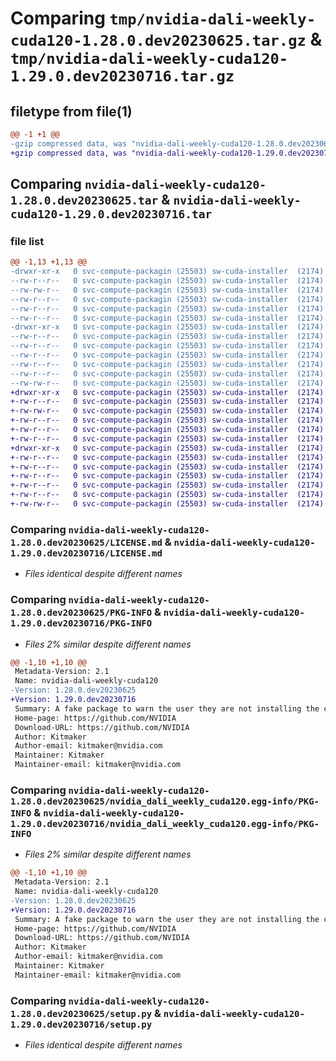 # Comparing `tmp/nvidia-dali-weekly-cuda120-1.28.0.dev20230625.tar.gz` & `tmp/nvidia-dali-weekly-cuda120-1.29.0.dev20230716.tar.gz`

## filetype from file(1)

```diff
@@ -1 +1 @@
-gzip compressed data, was "nvidia-dali-weekly-cuda120-1.28.0.dev20230625.tar", last modified: Mon Jun 26 13:24:54 2023, max compression
+gzip compressed data, was "nvidia-dali-weekly-cuda120-1.29.0.dev20230716.tar", last modified: Mon Jul 17 07:05:04 2023, max compression
```

## Comparing `nvidia-dali-weekly-cuda120-1.28.0.dev20230625.tar` & `nvidia-dali-weekly-cuda120-1.29.0.dev20230716.tar`

### file list

```diff
@@ -1,13 +1,13 @@
-drwxr-xr-x   0 svc-compute-packagin (25503) sw-cuda-installer  (2174)        0 2023-06-26 13:24:54.795267 nvidia-dali-weekly-cuda120-1.28.0.dev20230625/
--rw-r--r--   0 svc-compute-packagin (25503) sw-cuda-installer  (2174)      458 2023-06-26 13:24:54.000000 nvidia-dali-weekly-cuda120-1.28.0.dev20230625/ERROR.txt
--rw-rw-r--   0 svc-compute-packagin (25503) sw-cuda-installer  (2174)    11336 2023-06-14 04:38:44.000000 nvidia-dali-weekly-cuda120-1.28.0.dev20230625/LICENSE.md
--rw-r--r--   0 svc-compute-packagin (25503) sw-cuda-installer  (2174)       26 2023-06-26 13:24:54.000000 nvidia-dali-weekly-cuda120-1.28.0.dev20230625/PACKAGE_NAME
--rw-r--r--   0 svc-compute-packagin (25503) sw-cuda-installer  (2174)     1664 2023-06-26 13:24:54.795267 nvidia-dali-weekly-cuda120-1.28.0.dev20230625/PKG-INFO
--rw-r--r--   0 svc-compute-packagin (25503) sw-cuda-installer  (2174)      283 2023-06-26 13:24:54.000000 nvidia-dali-weekly-cuda120-1.28.0.dev20230625/README.rst
-drwxr-xr-x   0 svc-compute-packagin (25503) sw-cuda-installer  (2174)        0 2023-06-26 13:24:54.795267 nvidia-dali-weekly-cuda120-1.28.0.dev20230625/nvidia_dali_weekly_cuda120.egg-info/
--rw-r--r--   0 svc-compute-packagin (25503) sw-cuda-installer  (2174)     1664 2023-06-26 13:24:54.000000 nvidia-dali-weekly-cuda120-1.28.0.dev20230625/nvidia_dali_weekly_cuda120.egg-info/PKG-INFO
--rw-r--r--   0 svc-compute-packagin (25503) sw-cuda-installer  (2174)      253 2023-06-26 13:24:54.000000 nvidia-dali-weekly-cuda120-1.28.0.dev20230625/nvidia_dali_weekly_cuda120.egg-info/SOURCES.txt
--rw-r--r--   0 svc-compute-packagin (25503) sw-cuda-installer  (2174)        1 2023-06-26 13:24:54.000000 nvidia-dali-weekly-cuda120-1.28.0.dev20230625/nvidia_dali_weekly_cuda120.egg-info/dependency_links.txt
--rw-r--r--   0 svc-compute-packagin (25503) sw-cuda-installer  (2174)       22 2023-06-26 13:24:54.000000 nvidia-dali-weekly-cuda120-1.28.0.dev20230625/nvidia_dali_weekly_cuda120.egg-info/top_level.txt
--rw-r--r--   0 svc-compute-packagin (25503) sw-cuda-installer  (2174)       38 2023-06-26 13:24:54.795267 nvidia-dali-weekly-cuda120-1.28.0.dev20230625/setup.cfg
--rw-rw-r--   0 svc-compute-packagin (25503) sw-cuda-installer  (2174)     4560 2023-06-14 04:38:44.000000 nvidia-dali-weekly-cuda120-1.28.0.dev20230625/setup.py
+drwxr-xr-x   0 svc-compute-packagin (25503) sw-cuda-installer  (2174)        0 2023-07-17 07:05:04.794313 nvidia-dali-weekly-cuda120-1.29.0.dev20230716/
+-rw-r--r--   0 svc-compute-packagin (25503) sw-cuda-installer  (2174)      458 2023-07-17 07:05:04.000000 nvidia-dali-weekly-cuda120-1.29.0.dev20230716/ERROR.txt
+-rw-rw-r--   0 svc-compute-packagin (25503) sw-cuda-installer  (2174)    11336 2023-07-06 05:01:19.000000 nvidia-dali-weekly-cuda120-1.29.0.dev20230716/LICENSE.md
+-rw-r--r--   0 svc-compute-packagin (25503) sw-cuda-installer  (2174)       26 2023-07-17 07:05:04.000000 nvidia-dali-weekly-cuda120-1.29.0.dev20230716/PACKAGE_NAME
+-rw-r--r--   0 svc-compute-packagin (25503) sw-cuda-installer  (2174)     1664 2023-07-17 07:05:04.794313 nvidia-dali-weekly-cuda120-1.29.0.dev20230716/PKG-INFO
+-rw-r--r--   0 svc-compute-packagin (25503) sw-cuda-installer  (2174)      283 2023-07-17 07:05:04.000000 nvidia-dali-weekly-cuda120-1.29.0.dev20230716/README.rst
+drwxr-xr-x   0 svc-compute-packagin (25503) sw-cuda-installer  (2174)        0 2023-07-17 07:05:04.794313 nvidia-dali-weekly-cuda120-1.29.0.dev20230716/nvidia_dali_weekly_cuda120.egg-info/
+-rw-r--r--   0 svc-compute-packagin (25503) sw-cuda-installer  (2174)     1664 2023-07-17 07:05:04.000000 nvidia-dali-weekly-cuda120-1.29.0.dev20230716/nvidia_dali_weekly_cuda120.egg-info/PKG-INFO
+-rw-r--r--   0 svc-compute-packagin (25503) sw-cuda-installer  (2174)      253 2023-07-17 07:05:04.000000 nvidia-dali-weekly-cuda120-1.29.0.dev20230716/nvidia_dali_weekly_cuda120.egg-info/SOURCES.txt
+-rw-r--r--   0 svc-compute-packagin (25503) sw-cuda-installer  (2174)        1 2023-07-17 07:05:04.000000 nvidia-dali-weekly-cuda120-1.29.0.dev20230716/nvidia_dali_weekly_cuda120.egg-info/dependency_links.txt
+-rw-r--r--   0 svc-compute-packagin (25503) sw-cuda-installer  (2174)       22 2023-07-17 07:05:04.000000 nvidia-dali-weekly-cuda120-1.29.0.dev20230716/nvidia_dali_weekly_cuda120.egg-info/top_level.txt
+-rw-r--r--   0 svc-compute-packagin (25503) sw-cuda-installer  (2174)       38 2023-07-17 07:05:04.794313 nvidia-dali-weekly-cuda120-1.29.0.dev20230716/setup.cfg
+-rw-rw-r--   0 svc-compute-packagin (25503) sw-cuda-installer  (2174)     4560 2023-07-06 05:01:19.000000 nvidia-dali-weekly-cuda120-1.29.0.dev20230716/setup.py
```

### Comparing `nvidia-dali-weekly-cuda120-1.28.0.dev20230625/LICENSE.md` & `nvidia-dali-weekly-cuda120-1.29.0.dev20230716/LICENSE.md`

 * *Files identical despite different names*

### Comparing `nvidia-dali-weekly-cuda120-1.28.0.dev20230625/PKG-INFO` & `nvidia-dali-weekly-cuda120-1.29.0.dev20230716/PKG-INFO`

 * *Files 2% similar despite different names*

```diff
@@ -1,10 +1,10 @@
 Metadata-Version: 2.1
 Name: nvidia-dali-weekly-cuda120
-Version: 1.28.0.dev20230625
+Version: 1.29.0.dev20230716
 Summary: A fake package to warn the user they are not installing the correct package.
 Home-page: https://github.com/NVIDIA
 Download-URL: https://github.com/NVIDIA
 Author: Kitmaker
 Author-email: kitmaker@nvidia.com
 Maintainer: Kitmaker
 Maintainer-email: kitmaker@nvidia.com
```

### Comparing `nvidia-dali-weekly-cuda120-1.28.0.dev20230625/nvidia_dali_weekly_cuda120.egg-info/PKG-INFO` & `nvidia-dali-weekly-cuda120-1.29.0.dev20230716/nvidia_dali_weekly_cuda120.egg-info/PKG-INFO`

 * *Files 2% similar despite different names*

```diff
@@ -1,10 +1,10 @@
 Metadata-Version: 2.1
 Name: nvidia-dali-weekly-cuda120
-Version: 1.28.0.dev20230625
+Version: 1.29.0.dev20230716
 Summary: A fake package to warn the user they are not installing the correct package.
 Home-page: https://github.com/NVIDIA
 Download-URL: https://github.com/NVIDIA
 Author: Kitmaker
 Author-email: kitmaker@nvidia.com
 Maintainer: Kitmaker
 Maintainer-email: kitmaker@nvidia.com
```

### Comparing `nvidia-dali-weekly-cuda120-1.28.0.dev20230625/setup.py` & `nvidia-dali-weekly-cuda120-1.29.0.dev20230716/setup.py`

 * *Files identical despite different names*

